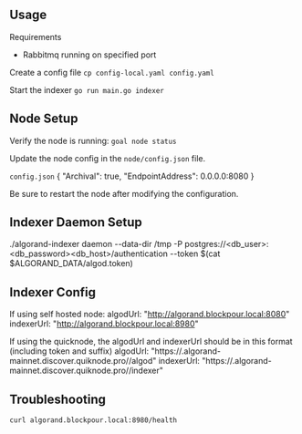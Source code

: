 ## Usage

Requirements
- Rabbitmq running on specified port

Create a config file
`cp config-local.yaml config.yaml`



Start the indexer
`go run main.go indexer`


## Node Setup

Verify the node is running: `goal node status` 

Update the node config in the `node/config.json` file. 

`config.json`
{
    "Archival": true,
    "EndpointAddress": 0.0.0.0:8080
}

Be sure to restart the node after modifying the configuration. 

## Indexer Daemon Setup 

./algorand-indexer daemon --data-dir /tmp -P postgres://<db_user>:<db_password><db_host>/authentication --token $(cat $ALGORAND_DATA/algod.token)

## Indexer Config 

If using self hosted node: 
algodUrl: "http://algorand.blockpour.local:8080"
indexerUrl:  "http://algorand.blockpour.local:8980"

If using the quicknode, the algodUrl and indexerUrl should be in this format (including token and suffix)
algodUrl: "https://<project-moniker>.algorand-mainnet.discover.quiknode.pro/<token>/algod"
indexerUrl: "https://<project-moniker>.algorand-mainnet.discover.quiknode.pro/<token>/indexer"


## Troubleshooting

`curl algorand.blockpour.local:8980/health`